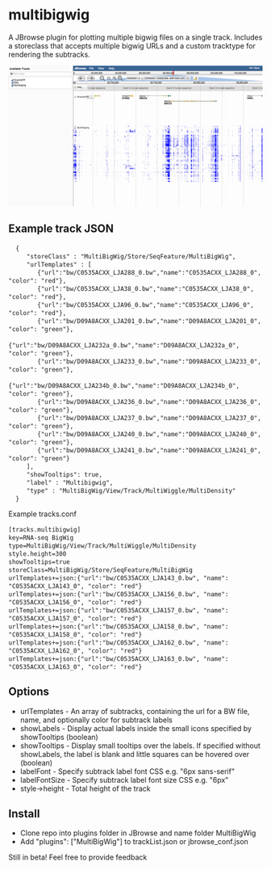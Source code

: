 # multibigwig

A JBrowse plugin for plotting multiple bigwig files on a single track. Includes a storeclass
that accepts multiple bigwig URLs and a custom tracktype for rendering the subtracks.


![](img/out.png)


## Example track JSON

      {
         "storeClass" : "MultiBigWig/Store/SeqFeature/MultiBigWig",
         "urlTemplates" : [
            {"url":"bw/C0535ACXX_LJA288_0.bw","name":"C0535ACXX_LJA288_0", "color": "red"},
            {"url":"bw/C0535ACXX_LJA38_0.bw","name":"C0535ACXX_LJA38_0", "color": "red"},
            {"url":"bw/C0535ACXX_LJA96_0.bw","name":"C0535ACXX_LJA96_0", "color": "red"},
            {"url":"bw/D09A8ACXX_LJA201_0.bw","name":"D09A8ACXX_LJA201_0", "color": "green"},
            {"url":"bw/D09A8ACXX_LJA232a_0.bw","name":"D09A8ACXX_LJA232a_0", "color": "green"},
            {"url":"bw/D09A8ACXX_LJA233_0.bw","name":"D09A8ACXX_LJA233_0", "color": "green"},
            {"url":"bw/D09A8ACXX_LJA234b_0.bw","name":"D09A8ACXX_LJA234b_0", "color": "green"},
            {"url":"bw/D09A8ACXX_LJA236_0.bw","name":"D09A8ACXX_LJA236_0", "color": "green"},
            {"url":"bw/D09A8ACXX_LJA237_0.bw","name":"D09A8ACXX_LJA237_0", "color": "green"},
            {"url":"bw/D09A8ACXX_LJA240_0.bw","name":"D09A8ACXX_LJA240_0", "color": "green"},
            {"url":"bw/D09A8ACXX_LJA241_0.bw","name":"D09A8ACXX_LJA241_0", "color": "green"}
         ],
         "showTooltips": true,
         "label" : "Multibigwig",
         "type" : "MultiBigWig/View/Track/MultiWiggle/MultiDensity"
      }


Example tracks.conf


    [tracks.multibigwig]
    key=RNA-seq BigWig
    type=MultiBigWig/View/Track/MultiWiggle/MultiDensity
    style.height=300
    showTooltips=true
    storeClass=MultiBigWig/Store/SeqFeature/MultiBigWig
    urlTemplates+=json:{"url":"bw/C0535ACXX_LJA143_0.bw", "name": "C0535ACXX_LJA143_0", "color": "red"}
    urlTemplates+=json:{"url":"bw/C0535ACXX_LJA156_0.bw", "name": "C0535ACXX_LJA156_0", "color": "red"}
    urlTemplates+=json:{"url":"bw/C0535ACXX_LJA157_0.bw", "name": "C0535ACXX_LJA157_0", "color": "red"}
    urlTemplates+=json:{"url":"bw/C0535ACXX_LJA158_0.bw", "name": "C0535ACXX_LJA158_0", "color": "red"}
    urlTemplates+=json:{"url":"bw/C0535ACXX_LJA162_0.bw", "name": "C0535ACXX_LJA162_0", "color": "red"}
    urlTemplates+=json:{"url":"bw/C0535ACXX_LJA163_0.bw", "name": "C0535ACXX_LJA163_0", "color": "red"}


## Options

* urlTemplates - An array of subtracks, containing the url for a BW file, name, and optionally color for subtrack labels
* showLabels - Display actual labels inside the small icons specified by showTooltips (boolean)
* showTooltips - Display small tooltips over the labels. If specified without showLabels, the label is blank and little squares can be hovered over (boolean)
* labelFont - Specify subtrack label font CSS e.g. "6px sans-serif"
* labelFontSize - Specify subtrack label font size CSS e.g. "6px"
* style->height - Total height of the track


## Install

- Clone repo into plugins folder in JBrowse and name folder MultiBigWig
- Add "plugins": ["MultiBigWig"] to trackList.json or jbrowse_conf.json


Still in beta! Feel free to provide feedback
